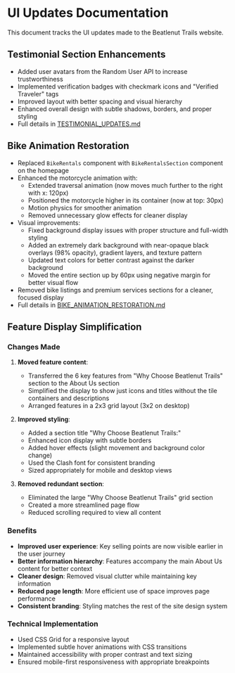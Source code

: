 # UI Updates Documentation

This document tracks the UI updates made to the Beatlenut Trails website.

## Testimonial Section Enhancements

- Added user avatars from the Random User API to increase trustworthiness
- Implemented verification badges with checkmark icons and "Verified Traveler" tags
- Improved layout with better spacing and visual hierarchy
- Enhanced overall design with subtle shadows, borders, and proper styling
- Full details in [TESTIMONIAL_UPDATES.md](TESTIMONIAL_UPDATES.md)

## Bike Animation Restoration

- Replaced `BikeRentals` component with `BikeRentalsSection` component on the homepage
- Enhanced the motorcycle animation with:
  - Extended traversal animation (now moves much further to the right with x: 120px)
  - Positioned the motorcycle higher in its container (now at top: 30px)
  - Motion physics for smoother animation
  - Removed unnecessary glow effects for cleaner display
- Visual improvements:
  - Fixed background display issues with proper structure and full-width styling
  - Added an extremely dark background with near-opaque black overlays (98% opacity), gradient layers, and texture pattern
  - Updated text colors for better contrast against the darker background
  - Moved the entire section up by 60px using negative margin for better visual flow
- Removed bike listings and premium services sections for a cleaner, focused display
- Full details in [BIKE_ANIMATION_RESTORATION.md](BIKE_ANIMATION_RESTORATION.md)

## Feature Display Simplification

### Changes Made

1. **Moved feature content**:
   - Transferred the 6 key features from "Why Choose Beatlenut Trails" section to the About Us section
   - Simplified the display to show just icons and titles without the tile containers and descriptions
   - Arranged features in a 2x3 grid layout (3x2 on desktop)

2. **Improved styling**:
   - Added a section title "Why Choose Beatlenut Trails:"
   - Enhanced icon display with subtle borders
   - Added hover effects (slight movement and background color change)
   - Used the Clash font for consistent branding
   - Sized appropriately for mobile and desktop views

3. **Removed redundant section**:
   - Eliminated the large "Why Choose Beatlenut Trails" grid section
   - Created a more streamlined page flow
   - Reduced scrolling required to view all content

### Benefits

- **Improved user experience**: Key selling points are now visible earlier in the user journey
- **Better information hierarchy**: Features accompany the main About Us content for better context
- **Cleaner design**: Removed visual clutter while maintaining key information
- **Reduced page length**: More efficient use of space improves page performance
- **Consistent branding**: Styling matches the rest of the site design system

### Technical Implementation

- Used CSS Grid for a responsive layout
- Implemented subtle hover animations with CSS transitions
- Maintained accessibility with proper contrast and text sizing
- Ensured mobile-first responsiveness with appropriate breakpoints
